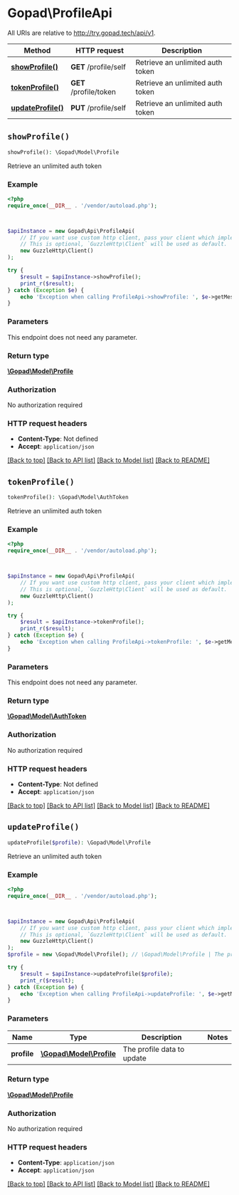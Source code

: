 # Gopad\ProfileApi

All URIs are relative to http://try.gopad.tech/api/v1.

Method | HTTP request | Description
------------- | ------------- | -------------
[**showProfile()**](ProfileApi.md#showProfile) | **GET** /profile/self | Retrieve an unlimited auth token
[**tokenProfile()**](ProfileApi.md#tokenProfile) | **GET** /profile/token | Retrieve an unlimited auth token
[**updateProfile()**](ProfileApi.md#updateProfile) | **PUT** /profile/self | Retrieve an unlimited auth token


## `showProfile()`

```php
showProfile(): \Gopad\Model\Profile
```

Retrieve an unlimited auth token

### Example

```php
<?php
require_once(__DIR__ . '/vendor/autoload.php');



$apiInstance = new Gopad\Api\ProfileApi(
    // If you want use custom http client, pass your client which implements `GuzzleHttp\ClientInterface`.
    // This is optional, `GuzzleHttp\Client` will be used as default.
    new GuzzleHttp\Client()
);

try {
    $result = $apiInstance->showProfile();
    print_r($result);
} catch (Exception $e) {
    echo 'Exception when calling ProfileApi->showProfile: ', $e->getMessage(), PHP_EOL;
}
```

### Parameters

This endpoint does not need any parameter.

### Return type

[**\Gopad\Model\Profile**](../Model/Profile.md)

### Authorization

No authorization required

### HTTP request headers

- **Content-Type**: Not defined
- **Accept**: `application/json`

[[Back to top]](#) [[Back to API list]](../../README.md#endpoints)
[[Back to Model list]](../../README.md#models)
[[Back to README]](../../README.md)

## `tokenProfile()`

```php
tokenProfile(): \Gopad\Model\AuthToken
```

Retrieve an unlimited auth token

### Example

```php
<?php
require_once(__DIR__ . '/vendor/autoload.php');



$apiInstance = new Gopad\Api\ProfileApi(
    // If you want use custom http client, pass your client which implements `GuzzleHttp\ClientInterface`.
    // This is optional, `GuzzleHttp\Client` will be used as default.
    new GuzzleHttp\Client()
);

try {
    $result = $apiInstance->tokenProfile();
    print_r($result);
} catch (Exception $e) {
    echo 'Exception when calling ProfileApi->tokenProfile: ', $e->getMessage(), PHP_EOL;
}
```

### Parameters

This endpoint does not need any parameter.

### Return type

[**\Gopad\Model\AuthToken**](../Model/AuthToken.md)

### Authorization

No authorization required

### HTTP request headers

- **Content-Type**: Not defined
- **Accept**: `application/json`

[[Back to top]](#) [[Back to API list]](../../README.md#endpoints)
[[Back to Model list]](../../README.md#models)
[[Back to README]](../../README.md)

## `updateProfile()`

```php
updateProfile($profile): \Gopad\Model\Profile
```

Retrieve an unlimited auth token

### Example

```php
<?php
require_once(__DIR__ . '/vendor/autoload.php');



$apiInstance = new Gopad\Api\ProfileApi(
    // If you want use custom http client, pass your client which implements `GuzzleHttp\ClientInterface`.
    // This is optional, `GuzzleHttp\Client` will be used as default.
    new GuzzleHttp\Client()
);
$profile = new \Gopad\Model\Profile(); // \Gopad\Model\Profile | The profile data to update

try {
    $result = $apiInstance->updateProfile($profile);
    print_r($result);
} catch (Exception $e) {
    echo 'Exception when calling ProfileApi->updateProfile: ', $e->getMessage(), PHP_EOL;
}
```

### Parameters

Name | Type | Description  | Notes
------------- | ------------- | ------------- | -------------
 **profile** | [**\Gopad\Model\Profile**](../Model/Profile.md)| The profile data to update |

### Return type

[**\Gopad\Model\Profile**](../Model/Profile.md)

### Authorization

No authorization required

### HTTP request headers

- **Content-Type**: `application/json`
- **Accept**: `application/json`

[[Back to top]](#) [[Back to API list]](../../README.md#endpoints)
[[Back to Model list]](../../README.md#models)
[[Back to README]](../../README.md)
